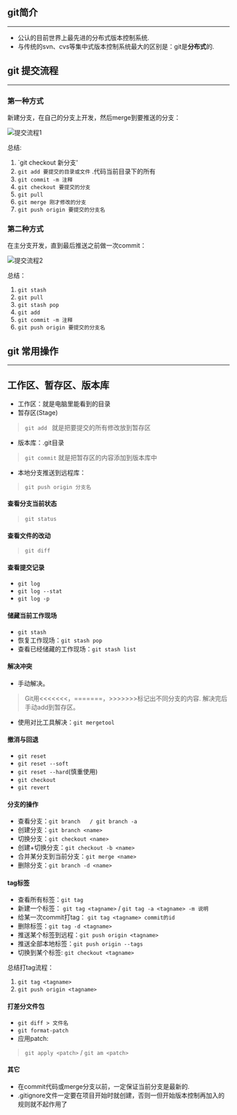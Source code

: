 ## git简介
***
* 公认的目前世界上最先进的分布式版本控制系统.
* 与传统的svn、cvs等集中式版本控制系统最大的区别是：git是**分布式**的.

## git 提交流程
***
### 第一种方式
新建分支，在自己的分支上开发，然后merge到要推送的分支：

![提交流程1](push1.png)


总结:

1. `git checkout 新分支'
2. `git add 要提交的目录或文件` .代码当前目录下的所有
3. `git commit -m 注释`
4. `git checkout 要提交的分支`
5. `git pull`
6. `git merge 刚才修改的分支`
7. `git push origin 要提交的分支名`

  
### 第二种方式
在主分支开发，直到最后推送之前做一次commit：

![提交流程2](push2.png)

总结：

1. `git stash`
2. `git pull`
3. `git stash pop`
4. `git add`
5. `git commit -m 注释`
6. `git push origin 要提交的分支名`




## git 常用操作
***
## 工作区、暂存区、版本库
* 工作区：就是电脑里能看到的目录
* 暂存区(Stage)
> `git add ` 就是把要提交的所有修改放到暂存区
* 版本库：.git目录
> `git commit` 就是把暂存区的内容添加到版本库中
* 本地分支推送到远程库：
> `git push origin 分支名`




#### 查看分支当前状态

>` git status `




#### 查看文件的改动
> `git diff`




#### 查看提交记录
* `git log`
* `git log --stat`
* `git log -p`




#### 储藏当前工作现场
* `git stash`
* 恢复工作现场：`git stash pop`
* 查看已经储藏的工作现场：`git stash list`




#### 解决冲突  
* 手动解决。
> Git用<<<<<<<，=======，>>>>>>>标记出不同分支的内容.
解决完后手动add到暂存区。
* 使用对比工具解决：`git mergetool`





#### 撤消与回退
* `git reset`
* `git reset --soft`
* `git reset --hard`(慎重使用)
* `git checkout`
* `git revert`




#### 分支的操作
* 查看分支：`git branch   / git branch -a`
* 创建分支：`git branch <name>`
* 切换分支：`git checkout <name>`
* 创建+切换分支：`git checkout -b <name>`
* 合并某分支到当前分支：`git merge <name>`
* 删除分支：`git branch -d <name>`




#### tag标签
* 查看所有标签：`git tag`
* 新建一个标签： `git tag <tagname>` / `git tag -a <tagname> -m 说明`
* 给某一次commit打tag： `git tag <tagname> commit的id`
* 删除标签：`git tag -d <tagname>`
* 推送某个标签到远程：`git push origin <tagname>`
* 推送全部本地标签：`git push origin --tags`
* 切换到某个标签: `git checkout <tagname>`


总结打tag流程：

1. `git tag <tagname>`
2. `git push origin <tagname>`




#### 打差分文件包
* `git diff > 文件名`
* `git format-patch`
* 应用patch:
> `git apply <patch>` / `git am <patch>`




#### 其它
*  在commit代码或merge分支以前，一定保证当前分支是最新的.
* .gitignore文件一定要在项目开始时就创建，否则一但开始版本控制再加入的规则就不起作用了





